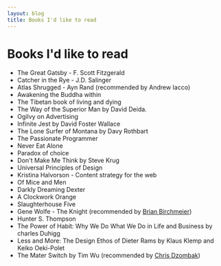 ```yaml
---
layout: blog
title: Books I'd like to read
---
```


# Books I'd like to read

* The Great Gatsby - F. Scott Fitzgerald
* Catcher in the Rye - J.D. Salinger
* Atlas Shrugged - Ayn Rand (recommended by Andrew Iacco)
* Awakening the Buddha within
* The Tibetan book of living and dying
* The Way of the Superior Man by David Deida.
* Ogilvy on Advertising
* Infinite Jest by David Foster Wallace
* The Lone Surfer of Montana by Davy Rothbart
* The Passionate Programmer
* Never Eat Alone
* Paradox of choice
* Don't Make Me Think by Steve Krug
* Universal Principles of Design
* Kristina Halvorson - Content strategy for the web
* Of Mice and Men
* Darkly Dreaming Dexter
* A Clockwork Orange
* Slaughterhouse Five
* Gene Wolfe - The Knight (recommended by [Brian Birchmeier](http://www.bryanbirchmeier.com/))
* Hunter S. Thompson
* The Power of Habit: Why We Do What We Do in Life and Business by charles Duhigg
* Less and More: The Design Ethos of Dieter Rams by Klaus Klemp and Keiko Oeki-Polet
* The Mater Switch by Tim Wu (recommended by [Chris Dzombak](http://twitter.com/cdzombak))
